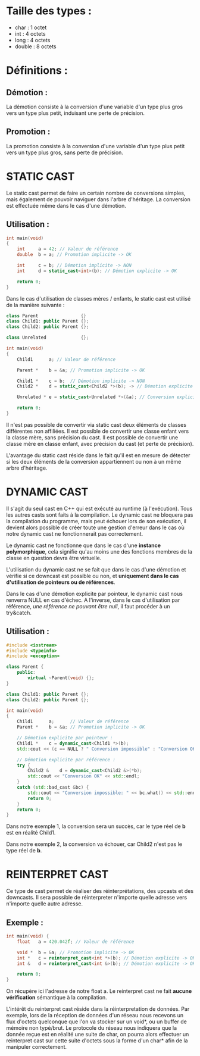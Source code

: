 **Taille des types :**
======================
- char : 1 octet
- int : 4 octets
- long : 4 octets
- double : 8 octets


**Définitions :**
=================

Démotion :
----------
La démotion consiste à la conversion d'une variable d'un type plus gros vers un type plus petit, induisant une perte de précision.

Promotion :
-----------
La promotion consiste à la conversion d'une variable d'un type plus petit vers un type plus gros, sans perte de précision.



**STATIC CAST**
===============

Le static cast permet de faire un certain nombre de conversions simples, mais également de pouvoir naviguer dans l'arbre d'héritage.
La conversion est effectuée même dans le cas d'une démotion.

Utilisation :
-------------

```C++
int	main(void)
{	
	int		a = 42; // Valeur de référence
	double	b = a; // Promotion implicite -> OK

	int		c = b; // Démotion implicite -> NON
	int		d = static_cast<int>(b); // Démotion explicite -> OK

	return 0;
}
```

Dans le cas d'utilisation de classes mères / enfants, le static cast est utilisé de la manière suivante :

```C++
class Parent				{}
class Child1: public Parent	{};
class Child2: public Parent {};

class Unrelated				{};

int	main(void)
{
	Child1		a; // Valeur de référence

	Parent *	b = &a; // Promotion implicite -> OK

	Child1 *	c = b;  // Démotion implicite -> NON
	Child2 * 	d = static_cast<Child2 *>(b); -> // Démotion explicite -> OK

	Unrelated * e = static_cast<Unrelated *>(&a); // Conversion explicite -> NON

	return 0;
}
```
Il n'est pas possible de convertir via static cast deux éléments de classes différentes non affiliées.
Il est possible de convertir une classe enfant vers la classe mère, sans précision du cast.
Il est possible de convertir une classe mère en classe enfant, avec précision du cast (et perte de précision).

L'avantage du static cast réside dans le fait qu'il est en mesure de détecter si les deux éléments de la conversion appartiennent ou non à un même arbre d'héritage.



**DYNAMIC CAST**
================

Il s'agit du seul cast en C++ qui est exécuté au runtime (à l'exécution). Tous les autres casts sont faits à la compilation.
Le dynamic cast ne bloquera pas la compilation du programme, mais peut échouer lors de son exécution, il devient alors possible de créer toute une gestion d'erreur dans le cas où notre dynamic cast ne fonctionnerait pas correctement.

Le dynamic cast ne fonctionne que dans le cas d'une **instance polymorphique**, cela signifie qu'au moins une des fonctions membres de la classe en question devra être virtuelle.

L'utilisation du dynamic cast ne se fait que dans le cas d'une démotion et vérifie si ce downcast est possible ou non, et **uniquement dans le cas d'utilisation de pointeurs ou de références**.

Dans le cas d'une démotion explicite par pointeur, le dynamic cast nous renverra NULL en cas d'échec.
A l'inverse, dans le cas d'utilisation par référence, *une référence ne pouvant être null*, il faut procéder à un try&catch.

Utilisation :
-------------

```C++
#include <iostream>
#include <typeinfo>
#include <exception>

class Parent {
	public:
		virtual ~Parent(void) {};
}

class Child1: public Parent {};
class Child2: public Parent {};

int	main(void)
{
	Child1		a;		// Valeur de référence
	Parent *	b = &a; // Promotion implicite -> OK

	// Démotion explicite par pointeur :
	Child1 *	c = dynamic_cast<Child1 *>(b);
	std::cout << (c == NULL ? " Conversion impossible" : "Conversion OK") << std::endl;

	// Démotion explicite par référence :
	try {
		Child2 &	d = dynamic_cast<Child2 &>(*b);
		std::cout << "Conversion OK" << std::endl;
	}
	catch (std::bad_cast &bc) {
		std::cout << "Conversion impossible: " << bc.what() << std::endl;
		return 0;
	}
	return 0;
}
```
Dans notre exemple 1, la conversion sera un succès, car le type réel de **b** est en réalité Child1.

Dans notre exemple 2, la conversion va échouer, car Child2 n'est pas le type réel de **b**.

**REINTERPRET CAST**
====================

Ce type de cast permet de réaliser des réinterprétations, des upcasts et des downcasts.
Il sera possible de réinterpreter n'importe quelle adresse vers n'importe quelle autre adresse.

Exemple :
---------

```C++
int	main(void) {
	float	a = 420.042f; // Valeur de référence

	void *	b = &a; // Promotion implicite -> OK
	int	*	c = reinterpret_cast<int *>(b); // Démotion explicite -> OK
	int	&	d = reinterpret_cast<int &>(b); // Démotion explicite -> OK

	return 0;
}
```
On récupère ici l'adresse de notre float a.
Le reinterpret cast ne fait **aucune vérification** sémantique à la compilation.

L'intérêt du reinterpret cast réside dans la réinterpretation de données.
Par exemple, lors de la réception de données d'un réseau nous recevons un flux d'octets quelconque que l'on va stocker sur un void*, ou un buffer de mémoire non typé/brut. Le protocole du réseau nous indiquera que la donnée reçue est en réalité une suite de char, on pourra alors effectuer un reinterpret cast sur cette suite d'octets sous la forme d'un char* afin de la manipuler correctement.

